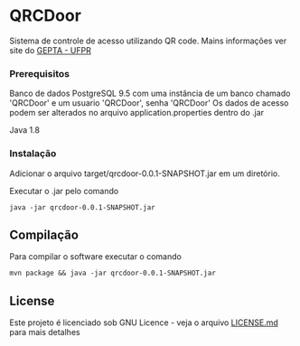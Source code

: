 # QRCDoor

Sistema de controle de acesso utilizando QR code. Mains informações ver site do [GEPTA - UFPR](http://gepta.weebly.com/qrc-door.html)

### Prerequisitos

Banco de dados PostgreSQL 9.5 com uma instância de um banco chamado 'QRCDoor' e um usuario 'QRCDoor', senha 'QRCDoor'
Os dados de acesso podem ser alterados no arquivo application.properties dentro do .jar

Java 1.8

### Instalação

Adicionar o arquivo target/qrcdoor-0.0.1-SNAPSHOT.jar em um diretório.

Executar o .jar pelo comando 

```
java -jar qrcdoor-0.0.1-SNAPSHOT.jar
```

## Compilação

Para compilar o software executar o comando
```
mvn package && java -jar qrcdoor-0.0.1-SNAPSHOT.jar
```

## License

Este projeto é licenciado sob GNU Licence - veja o arquivo [LICENSE.md](LICENSE.md) para mais detalhes

